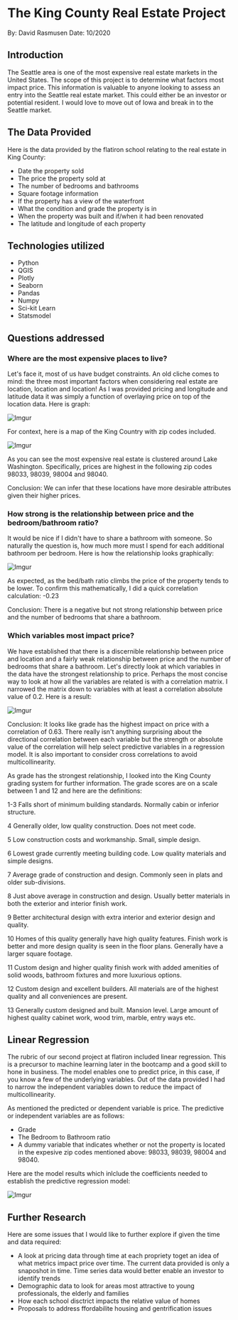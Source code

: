 # The King County Real Estate Project
By: David Rasmusen
Date: 10/2020

## Introduction
The Seattle area is one of the most expensive real estate markets in the United States. 
The scope of this project is to determine what factors most impact price.  This information is valuable to anyone looking to assess an entry into the Seattle real estate market.  This could either be an investor or potential resident.  I would love to move out of Iowa and break in to the Seattle market.

## The Data Provided

Here is the data provided by the flatiron school relating to the real estate in King County:
 * Date the property sold
 * The price the property sold at
 * The number of bedrooms and bathrooms
 * Square footage information
 * If the property has a view of the waterfront
 * What the condition and grade the property is in
 * When the property was built and if/when it had been renovated
 * The latitude and longitude of each property


## Technologies utilized

- Python
- QGIS
- Plotly
- Seaborn
- Pandas
- Numpy
- Sci-kit Learn
- Statsmodel


## Questions addressed

### Where are the most expensive places to live?
Let's face it, most of us have budget constraints.  An old cliche comes to mind: the three most important factors when considering real estate are location, location and location!  As I was provided pricing and longitude and latitude data it was simply a function of overlaying price on top of the location data.  Here is graph:

![Imgur](https://i.imgur.com/3rmFEhI.png)

For context, here is a map of the King Country with zip codes included.

![Imgur](https://i.imgur.com/A0SciBt.png)

As you can see the most expensive real estate is clustered around Lake Washington.  Specifically, prices are highest in the following zip codes 98033, 98039, 98004 and 98040.  

Conclusion:  We can infer that these locations have more desirable attributes given their higher prices. 

### How strong is the relationship between price and the bedroom/bathroom ratio?

It would be nice if I didn't have to share a bathroom with someone. So naturally the question is, how much more must I spend for each additional bathroom per bedroom.  Here is how the relationship looks graphically:

![Imgur](https://i.imgur.com/X1E3We9.png)

As expected, as the bed/bath ratio climbs the price of the property tends to be lower.  To confirm this mathematically, I did a quick correlation calculation:  -0.23  
 
Conclusion:  There is a negative but not strong relationship between price and the number of bedrooms that share a bathroom.

### Which variables most impact price?

We have established that there is a discernible relationship between price and location and a fairly weak relationship between price and the number of bedrooms that share a bathroom. Let's directly look at which variables in the data have the strongest relationship to price.  Perhaps the most concise way to look at how all the variables are related is with a correlation matrix.  I narrowed the matrix down to variables with at least a correlation absolute value of 0.2. Here is a result:

![Imgur](https://i.imgur.com/t6FLbxO.png)

Conclusion:  It looks like grade has the highest impact on price with a correlation of 0.63.  There really isn't anything surprising about the directional correlation between each variable but the strength or absolute value of the correlation will help select predictive variables in a regression model.  It is also important to consider cross correlations to avoid multicollinearity.

As grade has the strongest relationship, I looked into the King County grading system for further information.  The grade scores are on a scale between 1 and 12 and here are the definitions:

1-3 Falls short of minimum building standards. Normally cabin or inferior structure.

4 Generally older, low quality construction. Does not meet code.

5 Low construction costs and workmanship. Small, simple design.

6 Lowest grade currently meeting building code. Low quality materials and simple designs.

7 Average grade of construction and design. Commonly seen in plats and older sub-divisions.

8 Just above average in construction and design. Usually better materials in both the exterior and interior finish work.

9 Better architectural design with extra interior and exterior design and quality.

10 Homes of this quality generally have high quality features. Finish work is better and more design quality is seen in the floor plans. Generally have a larger square footage.

11 Custom design and higher quality finish work with added amenities of solid woods, bathroom fixtures and more luxurious options.

12 Custom design and excellent builders. All materials are of the highest quality and all conveniences are present.

13 Generally custom designed and built. Mansion level. Large amount of highest quality cabinet work, wood trim, marble, entry ways etc.

## Linear Regression

The rubric of our second project at flatiron included linear regression. This is a precursor to machine learning later in the bootcamp and a good skill to hone in business.  The model enables one to predict price, in this case, if you know a few of the underlying variables.  Out of the data provided I had to narrow the independent variables down to reduce the impact of multicollinearity.

As mentioned the predicted or dependent variable is price.  The predictive or independent variables are as follows:
* Grade
* The Bedroom to Bathroom ratio
* A dummy variable that indicates whether or not the property is located in the expesive zip codes mentioned above: 98033, 98039, 98004 and 98040.

Here are the model results which inlclude the coefficients needed to establish the predictive regression model:

![Imgur](https://i.imgur.com/tGUgj8l.png)


## Further Research
Here are some issues that I would like to further explore if given the time and data required:
* A look at pricing data through time at each propriety toget an idea of what metrics impact price over time.  The current data provided is only a snaposhot in time. Time series data would better enable an investor to identify trends
* Demographic data to look for areas most attractive to young professionals, the elderly and families
* How each school disctrict impacts the relative value of homes
* Proposals to address ffordabilite housing and gentrification issues




